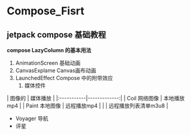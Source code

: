 # Compose_Fisrt

## jetpack compose 基础教程

**compose LazyColumn 的基本用法**

1. AnimationScreen 基础动画
2. CanvasExplame Canvas画布动画
3. LaunchedEffect Compose 中的附带效应
    1. 媒体控件

| 图像的        |         媒体播放 |
                       |:-----------|-------------:|
| Coil 网络图像  |      本地播放mp4 |
| Paint 本地图像 |      远程播放mp4 |
|            | 远程播放列表清单m3u8 |

* Voyager 导航 
* 评星
